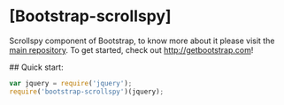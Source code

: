 # [Bootstrap-scrollspy]

Scrollspy component of Bootstrap, to know more about it please visit the [main repository](https://github.com/twbs/bootstrap).
To get started, check out <http://getbootstrap.com>!

## Quick start:
```javascript
var jquery = require('jquery');
require('bootstrap-scrollspy')(jquery);
````